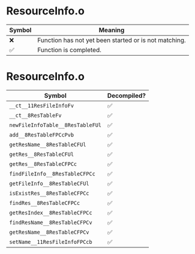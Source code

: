 # ResourceInfo.o
| Symbol | Meaning 
| ------------- | ------------- 
| :x: | Function has not yet been started or is not matching. 
| :white_check_mark: | Function is completed. 


# ResourceInfo.o
| Symbol | Decompiled? |
| ------------- | ------------- |
| `__ct__11ResFileInfoFv` | :white_check_mark: |
| `__ct__8ResTableFv` | :white_check_mark: |
| `newFileInfoTable__8ResTableFUl` | :white_check_mark: |
| `add__8ResTableFPCcPvb` | :white_check_mark: |
| `getResName__8ResTableCFUl` | :white_check_mark: |
| `getRes__8ResTableCFUl` | :white_check_mark: |
| `getRes__8ResTableCFPCc` | :white_check_mark: |
| `findFileInfo__8ResTableCFPCc` | :white_check_mark: |
| `getFileInfo__8ResTableCFUl` | :white_check_mark: |
| `isExistRes__8ResTableCFPCc` | :white_check_mark: |
| `findRes__8ResTableCFPCc` | :white_check_mark: |
| `getResIndex__8ResTableCFPCc` | :white_check_mark: |
| `findResName__8ResTableCFPCv` | :white_check_mark: |
| `getResName__8ResTableCFPCv` | :white_check_mark: |
| `setName__11ResFileInfoFPCcb` | :white_check_mark: |
